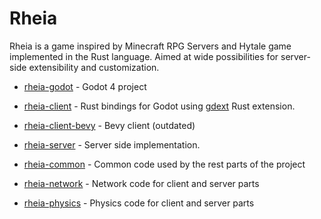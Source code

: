 # Rheia

Rheia is a game inspired by Minecraft RPG Servers and Hytale game implemented in the Rust language.
Aimed at wide possibilities for server-side extensibility and customization.

- [rheia-godot](https://github.com/honnisha/rheia/tree/master/rheia-godot) - Godot 4 project
- [rheia-client](https://github.com/honnisha/rheia/tree/master/rheia-client) - Rust bindings for Godot using [gdext](https://github.com/godot-rust/gdext) Rust extension.

- [rheia-client-bevy](https://github.com/honnisha/rheia/tree/master/rheia-client-bevy) - Bevy client (outdated)

- [rheia-server](https://github.com/honnisha/rheia/tree/master/rheia-server) - Server side implementation.

- [rheia-common](https://github.com/honnisha/rheia/tree/master/rheia-common) - Common code used by the rest parts of the project
- [rheia-network](https://github.com/honnisha/rheia/tree/master/rheia-network) - Network code for client and server parts
- [rheia-physics](https://github.com/honnisha/rheia/tree/master/rheia-physics) - Physics code for client and server parts
